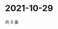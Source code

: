 # 2021-10-29

共 0 条

<!-- BEGIN WEIBO -->
<!-- 最后更新时间 Fri Oct 29 2021 16:13:41 GMT+0800 (China Standard Time) -->

<!-- END WEIBO -->

